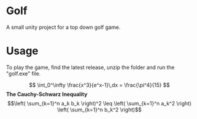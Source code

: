 Golf
=

A small unity project for a top down golf game.

Usage
=

To play the game, find the latest release, unzip the folder and run the "golf.exe" file.


$$
  \int_0^\infty \frac{x^3}{e^x-1}\,dx = \frac{\pi^4}{15}
$$
**The Cauchy-Schwarz Inequality**
$$\left( \sum_{k=1}^n a_k b_k \right)^2 \leq \left( \sum_{k=1}^n a_k^2 \right) \left( \sum_{k=1}^n b_k^2 \right)$$